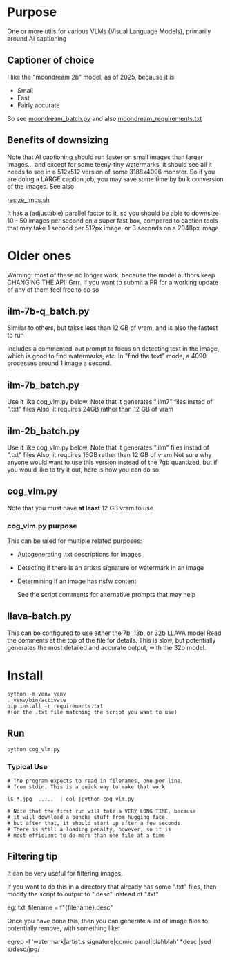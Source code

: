 #  Purpose

One or more utils for various VLMs (Visual Language Models),
primarily around AI captioning

## Captioner of choice

I like the "moondream 2b" model, as of 2025, because it is
* Small
* Fast  
* Fairly accurate

So see [moondream_batch.py](moondream_batch.py) and also
[moondream_requirements.txt](moondream_requirements.txt)

## Benefits of downsizing

Note that AI captioning should run faster on small images than larger images... and except for some teeny-tiny
watermarks, it should see all it needs to see in a 512x512 version of some 3188x4096 monster.
So if you are doing a LARGE caption job, you may save some time by bulk conversion of the images. See also

[resize_imgs.sh](resize_imgs.sh)

It has a (adjustable) parallel factor to it, so you should be able to downsize 10 - 50 images per second on a super fast box, compared to caption tools that may take 1 second per 512px image, or 3 seconds on a 2048px image


# Older ones

Warning: most of these no longer work, because the model authors keep CHANGING THE API! Grrr.
If you want to submit a PR for a working update of any of them feel free to do so

## ilm-7b-q_batch.py

Similar to others, but takes less than 12 GB of vram, and is also the fastest to run

Includes a commented-out prompt to focus on detecting text in the image, which is good to find watermarks, etc.
In "find the text" mode, a 4090 processes around 1 image a second.

## ilm-7b_batch.py

Use it like cog_vlm.py below. 
Note that it generates ".ilm7" files instad of ".txt" files
Also, it requires 24GB rather than 12 GB of vram


## ilm-2b_batch.py

Use it like cog_vlm.py below. 
Note that it generates ".ilm" files instad of ".txt" files
Also, it requires 16GB rather than 12 GB of vram
Not sure why anyone would want to use this version instead of the 7gb quantized, but if you would like to try it out,
here is how you can do so.

## cog_vlm.py 

Note that you must have **at least** 12 GB vram to use

### cog_vlm.py purpose

This can be used for multiple related purposes:

* Autogenerating .txt descriptions for images
* Detecting if there is an artists signature or watermark in an image
* Determining if an image has nsfw content

  See the script comments for alternative prompts that may help

## llava-batch.py

This can be configured to use either the 7b, 13b, or 32b LLAVA model
Read the comments at the top of the file for details. This is slow, but potentially generates the
most detailed and accurate output, with the 32b model.

# Install

    python -m venv venv
    . venv/bin/activate
    pip install -r requirements.txt
    #(or the .txt file matching the script you want to use)

## Run

    python cog_vlm.py

### Typical Use

    # The program expects to read in filenames, one per line,
    # from stdin. This is a quick way to make that work

    ls *.jpg  .....  | col |python cog_vlm.py

    # Note that the first run will take a VERY LONG TIME, because
    # it will download a buncha stuff from hugging face.
    # but after that, it should start up after a few seconds.
    # There is still a loading penalty, however, so it is
    # most efficient to do more than one file at a time

## Filtering tip
It can be very useful for filtering images.

If you want to do this in a directory that already has some ".txt" files,
then modify the script to output to ".desc" instead of ".txt"

eg:   txt_filename = f"{filename}.desc" 

Once you have done this, then you can generate a list of image files
to potentially remove, with something like:

egrep -l 'watermark|artist.s signature|comic panel|blahblah' *desc |sed s/desc/jpg/
